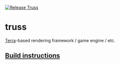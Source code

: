 [![Release Truss](https://github.com/pyrym/truss/actions/workflows/release.yml/badge.svg)](https://github.com/pyrym/truss/actions/workflows/release.yml)

# truss
[Terra](https://github.com/terralang/terra)-based rendering framework / game engine / etc.

## [Build instructions](build.md)
